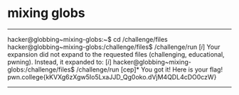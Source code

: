# mixing globs 
***
hacker@globbing~mixing-globs:~$ cd /challenge/files
hacker@globbing~mixing-globs:/challenge/files$ /challenge/run [*i*]
Your expansion did not expand to the requested files (challenging, educational,
pwning). Instead, it expanded to:
[*i*]
hacker@globbing~mixing-globs:/challenge/files$ /challenge/run [cep]*
You got it! Here is your flag!
pwn.college{kKVXg6zXgw5Io5LxaJJD_Qg0oko.dVjM4QDL4cDO0czW}
***
